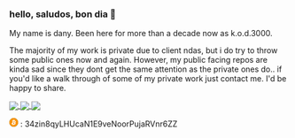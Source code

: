### hello, saludos, bon dia 👋

My name is dany. Been here for more than a decade now as k.o.d.3000. 

The majority of my work is private due to client ndas, but i do try to throw some public ones now and again.
However, my public facing repos are kinda sad since they dont get the same attention as the private ones do.. if you'd like a walk through
of some of my private work just contact me. I'd be happy to share. 

<!--
**kod3000/kod3000** is a ✨ _special_ ✨ repository because its `README.md` (this file) appears on your GitHub profile.

Here are some ideas to get you started:

- 🔭 I’m currently working on ...
- 🌱 I’m currently learning ...
- 👯 I’m looking to collaborate on ...
- 🤔 I’m looking for help with ...
- 💬 Ask me about ...
- 📫 How to reach me: ...
- 😄 Pronouns: ...
- ⚡ Fun fact: ...
-->

<a href="https://github.com/anuraghazra/github-readme-stats">
  <img align="center" src="https://github-readme-stats.vercel.app/api?username=kod3000&count_private=true&show_icons=true&include_all_commits=true&hide_border=true&hide_title=true" />
</a>
<a href="https://github.com/anuraghazra/github-readme-stats">
  <img align="center" src="https://github-readme-stats.vercel.app/api/top-langs/?username=kod3000&hide=css,handlebars,less,html&langs_count=3&hide_title=true&hide_border=true" />
</a>
<a href="https://github.com/anuraghazra/github-readme-stats">
  <img align="center" src="https://github-readme-stats.vercel.app/api/wakatime?username=kod3000&hide_border=true" />
</a>




![btc](https://github.com/kod3000/EventsManager/blob/d54efb0e1301a6cc1d508b8a9c571f3bb8da04b8/public/img/bitcoin.png) : 34zin8qyLHUcaN1E9veNoorPujaRVnr6ZZ
